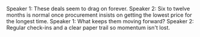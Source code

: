 Speaker 1: These deals seem to drag on forever.
Speaker 2: Six to twelve months is normal once procurement insists on getting the lowest price for the longest time.
Speaker 1: What keeps them moving forward?
Speaker 2: Regular check-ins and a clear paper trail so momentum isn't lost.
